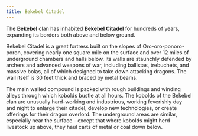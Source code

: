 ```yaml
---
title: Bekebel Citadel
---
```


The **Bekebel** clan has inhabited **Bekebel Citadel** for hundreds of years, expanding its borders both above and below ground.

Bekebel Citadel is a great fortress built on the slopes of Oro-oro-ponoro-poron, covering nearly one square mile on the surface and over 12 miles of underground chambers and halls below. Its walls are staunchly defended by archers and advanced weapons of war, including ballistas, trebuchets, and massive bolas, all of which designed to take down attacking dragons. The wall itself is 30 feet thick and braced by metal beams.

The main walled compound is packed with rough buildings and winding alleys through which kobolds bustle at all hours. The kobolds of the Bekebel clan are unusually hard-working and industrious, working feverishly day and night to enlarge their citadel, develop new technologies, or create offerings for their dragon overlord. The underground areas are similar, especially near the surface - except that where kobolds might herd livestock up above, they haul carts of metal or coal down below.
